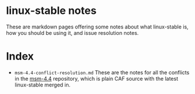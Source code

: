 # linux-stable notes

These are markdown pages offering some notes about what linux-stable is, how you should be using it, and issue resolution notes.


# Index

- `msm-4.4-conflict-resolution.md` These are the notes for all the conflicts in the [msm-4.4](https://github.com/nathanchance/msm-4.4) repository, which is plain CAF source with the latest linux-stable merged in.
